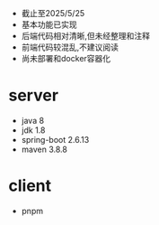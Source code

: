 - 截止至2025/5/25
- 基本功能已实现
- 后端代码相对清晰,但未经整理和注释
- 前端代码较混乱,不建议阅读
- 尚未部署和docker容器化
# server
- java 8
- jdk 1.8
- spring-boot 2.6.13
- maven 3.8.8

# client
- pnpm
